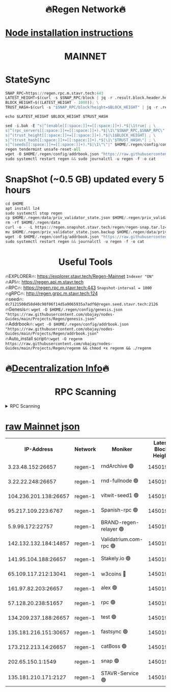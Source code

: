 <h1 align="center"> 🔥Regen Network🔥</h1>

[Node installation instructions](https://github.com/obajay/nodes-Guides/tree/main/Projects/Regen)
=
<h1 align="center"> MAINNET</h1>

# StateSync
```python
SNAP_RPC=https://regen.rpc.m.stavr.tech:443
LATEST_HEIGHT=$(curl -s $SNAP_RPC/block | jq -r .result.block.header.height); \
BLOCK_HEIGHT=$((LATEST_HEIGHT - 1000)); \
TRUST_HASH=$(curl -s "$SNAP_RPC/block?height=$BLOCK_HEIGHT" | jq -r .result.block_id.hash)

echo $LATEST_HEIGHT $BLOCK_HEIGHT $TRUST_HASH

sed -i.bak -E "s|^(enable[[:space:]]+=[[:space:]]+).*$|\1true| ; \
s|^(rpc_servers[[:space:]]+=[[:space:]]+).*$|\1\"$SNAP_RPC,$SNAP_RPC\"| ; \
s|^(trust_height[[:space:]]+=[[:space:]]+).*$|\1$BLOCK_HEIGHT| ; \
s|^(trust_hash[[:space:]]+=[[:space:]]+).*$|\1\"$TRUST_HASH\"| ; \
s|^(seeds[[:space:]]+=[[:space:]]+).*$|\1\"\"|" $HOME/.regen/config/config.toml
regen tendermint unsafe-reset-all
wget -O $HOME/.regen/config/addrbook.json "https://raw.githubusercontent.com/obajay/nodes-Guides/main/Projects/Regen/addrbook.json"
sudo systemctl restart regen && sudo journalctl -u regen -f -o cat
```
# SnapShot (~0.5 GB) updated every 5 hours
```python
cd $HOME
apt install lz4
sudo systemctl stop regen
cp $HOME/.regen/data/priv_validator_state.json $HOME/.regen/priv_validator_state.json.backup
rm -rf $HOME/.regen/data
curl -o - -L https://regen.snapshot.stavr.tech/regen/regen-snap.tar.lz4 | lz4 -c -d - | tar -x -C $HOME/.regen --strip-components 2
mv $HOME/.regen/priv_validator_state.json.backup $HOME/.regen/data/priv_validator_state.json
wget -O $HOME/.regen/config/addrbook.json "https://raw.githubusercontent.com/obajay/nodes-Guides/main/Projects/Regen/addrbook.json"
sudo systemctl restart regen && journalctl -u regen -f -o cat
```

 <h1 align="center"> Useful Tools</h1>

🔥EXPLORER🔥:     https://explorer.stavr.tech/Regen-Mainnet        `Indexer "ON"` \
🔥API🔥:          https://regen.api.m.stavr.tech \
🔥RPC🔥:          https://regen.rpc.m.stavr.tech:443              `Snapshot-interval = 1000` \
🔥gRPC🔥:         http://regen.grpc.m.stavr.tech:124 \
🔥seed🔥:      `dc7121500d58d40c98f06f14d5a9065935a7adf6@regen.seed.stavr.tech:2126` \
🔥Genesis🔥:   `wget -O $HOME/.regen/config/genesis.json "https://raw.githubusercontent.com/obajay/nodes-Guides/main/Projects/Regen/genesis.json"` \
🔥Addrbook🔥:  `wget -O $HOME/.regen/config/addrbook.json "https://raw.githubusercontent.com/obajay/nodes-Guides/main/Projects/Regen/addrbook.json"` \
🔥Auto_install script🔥:`wget -O regenm https://raw.githubusercontent.com/obajay/nodes-Guides/main/Projects/Regen/regenm && chmod +x regenm && ./regenm`

🔥[Decentralization Info](https://github.com/obajay/StateSync-snapshots/tree/main/Projects/Regen/Decentralization)🔥
=
<h1 align="center"> RPC Scanning</h1>

<details>
<summary>RPC Scanning</summary>

<h2 align="center"> We scan nodes in real time every 4 hours. And we provide the final result of RPC endpoints.
We cannot influence the operation of these nodes in any way. </h2>


```python
If Voting Power is higher than 0 --> then the Node is a validator of the network and may be subject to attack and be a potential threat to the chain.
```
```python
We marked such validators with a red symbol
```

</details>

[raw Mainnet json](https://rpc-check.regenm.stavr.tech/regenm/rpc-regenm-result.json)
=


<table><tr><th>IP-Address</th><th>Network</th><th>Moniker</th><th>Latest Block Height</th><th>Earliest Block Height</th><th>Catching Up</th><th>Tx Index</th><th>Voting Power</th><th>Scan Time</th></tr><tr><td>3.23.48.152:26657</td><td>regen-1</td><td>rndArchive 🟢</td><td>14501920</td><td>1</td><td>False</td><td>on</td><td>0</td><td>2024-02-01T13:17:16.422315681UTC</td></tr><tr><td>3.22.22.248:26657</td><td>regen-1</td><td>rnd-fullnode 🟢</td><td>14501920</td><td>4134001</td><td>False</td><td>on</td><td>0</td><td>2024-02-01T13:17:13.674891237UTC</td></tr><tr><td>104.236.201.138:26657</td><td>regen-1</td><td>vitwit-seed1 🟢</td><td>14501915</td><td>8943001</td><td>False</td><td>on</td><td>0</td><td>2024-02-01T13:16:45.752653354UTC</td></tr><tr><td>95.217.109.223:6767</td><td>regen-1</td><td>Spanish-rpc 🟢</td><td>14501923</td><td>10068001</td><td>False</td><td>on</td><td>0</td><td>2024-02-01T13:17:32.663731250UTC</td></tr><tr><td>5.9.99.172:22757</td><td>regen-1</td><td>BRAND-regen-relayer 🟢</td><td>14501923</td><td>10782501</td><td>False</td><td>on</td><td>0</td><td>2024-02-01T13:17:33.250034937UTC</td></tr><tr><td>142.132.132.184:14857</td><td>regen-1</td><td>Validatrium.com-rpc 🟢</td><td>14501923</td><td>11175001</td><td>False</td><td>on</td><td>0</td><td>2024-02-01T13:17:32.978156085UTC</td></tr><tr><td>141.95.104.188:26657</td><td>regen-1</td><td>Stakely.io 🟢</td><td>14501918</td><td>13442501</td><td>False</td><td>on</td><td>0</td><td>2024-02-01T13:17:04.728113045UTC</td></tr><tr><td>65.109.117.212:13041</td><td>regen-1</td><td>w3coins 🔴</td><td>14501930</td><td>13501930</td><td>False</td><td>off</td><td>23979336391</td><td>2024-02-01T13:18:13.305955973UTC</td></tr><tr><td>161.97.82.203:26657</td><td>regen-1</td><td>alex 🟢</td><td>14501921</td><td>13992001</td><td>False</td><td>on</td><td>0</td><td>2024-02-01T13:17:21.736755551UTC</td></tr><tr><td>57.128.20.238:51657</td><td>regen-1</td><td>rpc 🟢</td><td>14501922</td><td>13992001</td><td>False</td><td>on</td><td>0</td><td>2024-02-01T13:17:26.071920478UTC</td></tr><tr><td>134.209.237.188:26657</td><td>regen-1</td><td>test 🟢</td><td>14501924</td><td>13992001</td><td>False</td><td>on</td><td>0</td><td>2024-02-01T13:17:41.847893763UTC</td></tr><tr><td>135.181.216.151:30657</td><td>regen-1</td><td>fastsync 🟢</td><td>14501921</td><td>14457001</td><td>False</td><td>off</td><td>0</td><td>2024-02-01T13:17:21.391838762UTC</td></tr><tr><td>173.212.213.14:26657</td><td>regen-1</td><td>catBoss 🟢</td><td>14501920</td><td>14478001</td><td>False</td><td>on</td><td>0</td><td>2024-02-01T13:17:16.713401321UTC</td></tr><tr><td>202.65.150.1:1549</td><td>regen-1</td><td>snap 🟢</td><td>14501931</td><td>14494950</td><td>False</td><td>on</td><td>0</td><td>2024-02-01T13:18:18.287573226UTC</td></tr><tr><td>135.181.210.171:2127</td><td>regen-1</td><td>STAVR-Service 🟢</td><td>14501928</td><td>14498001</td><td>False</td><td>on</td><td>0</td><td>2024-02-01T13:18:00.689824284UTC</td></tr></table>